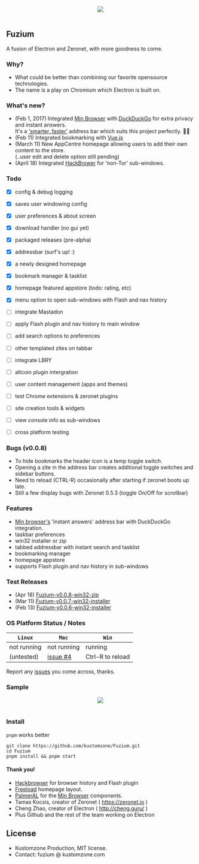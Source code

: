 
<div align="center">
  <img src="gfx/zero_electron.jpg"><br><br>
</div>

## Fuzium 

A fusion of Electron and Zeronet, with more goodness to come.


### Why?

 * What could be better than combining our favorite opensource technologies. 
 * The name is a play on Chromium which Electron is built on.

 
### What's new?

- (Feb 1, 2017) Integrated [Min Browser](https://github.com/minbrowser/min) with [DuckDuckGo](https://duckduckgo.com/)
  for extra privacy and instant answers.
  <br>
  It's a ['smarter, faster'](https://minbrowser.github.io/min/) address bar which suits this project perfectly. :surfing_man:
  <br>
- (Feb 11) Integrated bookmarking with [Vue.js](https://github.com/coligo-io/bookmarking-app-electron-vuejs-firebase)
  <br>
- (March 11) New AppCentre homepage allowing users to add their own content to the store. 
  <br> (..user edit and delete option still pending)
- (April 18) Integrated [HackBrower](https://github.com/hackbrowser/hackbrowser) for 'non-Tor' sub-windows.
  <br>

### Todo

- [x] config & debug logging
- [x] saves user windowing config
- [x] user preferences & about screen
- [x] download handler (no gui yet)
- [x] packaged releases (pre-alpha)
- [x] addressbar (surf's up! :)
- [x] a newly designed homepage
- [x] bookmark manager & tasklist
- [x] homepage featured appstore (todo: rating, etc)
- [x] menu option to open sub-windows with Flash and nav history
- [ ] integrate Mastadon
- [ ] apply Flash plugin and nav history to main window
- [ ] add search options to preferences
- [ ] other templated zites on tabbar
- [ ] integrate LBRY
- [ ] altcoin plugin intergration
- [ ] user content management (apps and themes)
- [ ] test Chrome extensions & zeronet plugins
- [ ] site creation tools & widgets
- [ ] view console info as sub-windows
- [ ] cross platform testing


### Bugs (v0.0.8)

 * To hide bookmarks the header icon is a temp toggle switch.
 * Opening a zite in the address bar creates additional toggle switches and sidebar buttons.
 * Need to reload (CTRL-R) occasionally after starting if zeronet boots up late.
 * Still a few display bugs with Zeronet 0.5.3 (toggle On/Off for scrollbar)

 
### Features

 * [Min browser's](https://minbrowser.github.io/min/) 'instant answers' address bar with DuckDuckGo integration.
 * taskbar preferences
 * win32 installer or zip
 * tabbed addressbar with instant search and tasklist
 * bookmarking manager
 * homepage appstore
 * supports Flash plugin and nav history in sub-windows

### Test Releases

 - (Apr 18) [Fuzium-v0.0.8-win32-zip](https://github.com/kustomzone/Fuzium/releases/tag/v0.0.8-pre-alpha)
 - (Mar 11) [Fuzium-v0.0.7-win32-installer](https://github.com/kustomzone/Fuzium/releases/tag/v0.0.7-pre-alpha)
 - (Feb 13) [Fuzium-v0.0.6-win32-installer](https://github.com/kustomzone/Fuzium/releases/tag/v0.0.6-pre-alpha)

### OS Platform Status / Notes

| **`Linux`** | **`Mac`** | **`Win`** |
|-------------|-----------|-----------|
| not running | not running | running  |
| (untested)  | [issue #4](https://github.com/kustomzone/Fuzium/issues/4) |Ctrl-R to reload|


Report any [issues](https://github.com/kustomzone/Fuzium/issues) you come across, thanks.


### Sample

 
 <div align="center">
  <img src="gfx/fuzium-screeny2.jpg"><br><br>
 </div>


### Install

`pnpm` works better

```
git clone https://github.com/kustomzone/Fuzium.git
cd Fuzium
pnpm install && pnpm start
```

#### Thank you!

 - [Hackbrowser](https://github.com/hackbrowser/hackbrowser) for browser history and Flash plugin
 - [Freeload](https://github.com/MagicInventor/FreeLoad) homepage layout.
 - [PalmerAL](https://github.com/PalmerAL) for the [Min Browser](https://github.com/minbrowser) components.
 - Tamas Kocsis, creator of Zeronet ( https://zeronet.io )
 - Cheng Zhao, creator of Electron ( http://cheng.guru/ )
 - Plus Github and the rest of the team working on Electron


License
-------

- Kustomzone Production, MIT license.
- Contact: fuzium @ kustomzone.com


